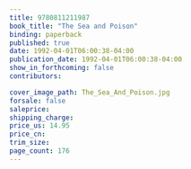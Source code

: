 ```yaml
---
title: 9780811211987
book_title: "The Sea and Poison"
binding: paperback
published: true
date: 1992-04-01T06:00:38-04:00
publication_date: 1992-04-01T06:00:38-04:00
show_in_forthcoming: false
contributors:

cover_image_path: The_Sea_And_Poison.jpg
forsale: false
saleprice:
shipping_charge:
price_us: 14.95
price_cn:
trim_size:
page_count: 176
---
```


